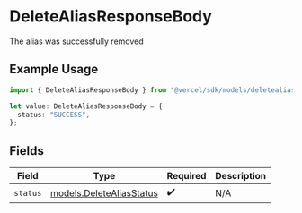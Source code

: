 # DeleteAliasResponseBody

The alias was successfully removed

## Example Usage

```typescript
import { DeleteAliasResponseBody } from "@vercel/sdk/models/deletealiasop.js";

let value: DeleteAliasResponseBody = {
  status: "SUCCESS",
};
```

## Fields

| Field                                                      | Type                                                       | Required                                                   | Description                                                |
| ---------------------------------------------------------- | ---------------------------------------------------------- | ---------------------------------------------------------- | ---------------------------------------------------------- |
| `status`                                                   | [models.DeleteAliasStatus](../models/deletealiasstatus.md) | :heavy_check_mark:                                         | N/A                                                        |